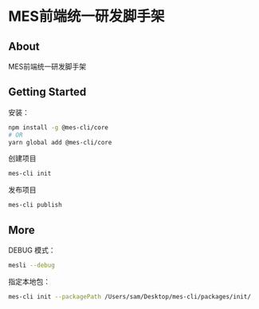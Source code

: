 # MES前端统一研发脚手架

## About

MES前端统一研发脚手架

## Getting Started

安装：

```bash
npm install -g @mes-cli/core
# OR
yarn global add @mes-cli/core
```

创建项目

```bash
mes-cli init 
```

发布项目

```bash
mes-cli publish
```

## More

DEBUG 模式：

```bash
mesli --debug
```

指定本地包：

```bash
mes-cli init --packagePath /Users/sam/Desktop/mes-cli/packages/init/
```
